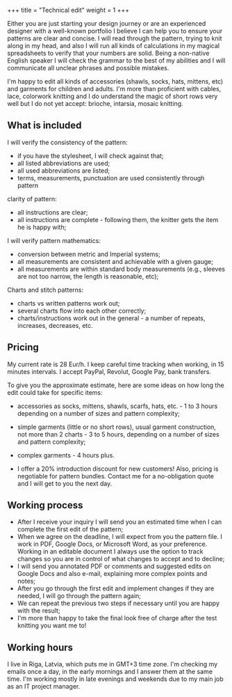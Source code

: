 +++
title = "Technical edit"
weight = 1
+++

Either you are just starting your design journey or are an experienced designer with a well-known portfolio I believe I can help you to ensure your patterns are clear and concise. I will read through the pattern, trying to knit along in my head, and also I will run all kinds of calculations in my magical spreadsheets to verify that your numbers are solid.
Being a non-native English speaker I will check the grammar to the best of my abilities and I will communicate all unclear phrases and possible mistakes.

<!--more-->
I'm happy to edit all kinds of accessories (shawls, socks, hats, mittens, etc) and garments for children and adults. I'm more than proficient with cables, lace, colorwork knitting and I do understand the magic of short rows very well but I do not yet accept: brioche, intarsia, mosaic knitting.

## What is included
I will verify the consistency of the pattern:
* if you have the stylesheet, I will check against that;
* all listed abbreviations are used;
* all used abbreviations are listed;
* terms, measurements, punctuation are used consistently through pattern

clarity of pattern:​
* all instructions are clear;​
* all instructions are complete - following them, the knitter gets the item he is happy with;

I will verify pattern mathematics:
* conversion between metric and Imperial systems;
* all measurements are consistent and achievable with a given gauge;
* all measurements are within standard body measurements (e.g., sleeves are not too narrow, the length is reasonable, etc);

Charts and stitch patterns:​
* charts vs written patterns work out;
* several charts flow into each other correctly;
* charts/instructions work out in the general - a number of repeats, increases, decreases, etc.

## Pricing

My current rate is 28 Eur/h. I keep careful time tracking when working, in 15 minutes intervals.
I accept PayPal, Revolut, Google Pay, bank transfers.

To give you the approximate estimate, here are some ideas on how long the edit could take for specific items: 
* accessories as socks, mittens, shawls, scarfs, hats, etc. - 1 to 3 hours depending on a number of sizes and pattern complexity;
* simple garments (little or no short rows), usual garment construction, not more than 2 charts  - 3 to 5 hours, depending on a number of sizes and pattern complexity;
* complex garments - 4 hours plus.

* I offer a 20% introduction discount for new customers! 
Also, pricing is negotiable for pattern bundles.
Contact me for a no-obligation quote and I will get to you the next day.

## Working process
* After I receive your inquiry I will send you an estimated time when I can complete the first edit of the pattern;
* When we agree on the deadline, I will expect from you the pattern file. I work in PDF, Google Docs, or Microsoft Word, as your preference. Working in an editable document I always use the option to track changes so you are in control of what changes to accept and to decline;
* I will send you annotated PDF or comments and suggested edits on Google Docs and also e-mail, explaining more complex points and notes;
* After you go through the first edit and implement changes if they are needed, I will go through the pattern again;
* We can repeat the previous two steps if necessary until you are happy with the result;
* I'm more than happy to take the final look free of charge after the test knitting you want me to!

## Working hours
I live in Riga, Latvia, which puts me in GMT+3 time zone.
I'm checking my emails once a day, in the early mornings and I answer them at the same time.
I'm working mostly in late evenings and weekends due to my main job as an IT project manager.